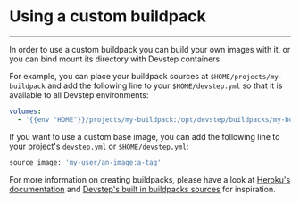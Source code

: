 # Using a custom buildpack
--------------------------

In order to use a custom buildpack you can build your own images with it, or
you can bind mount its directory with Devstep containers.

For example, you can place your buildpack sources at `$HOME/projects/my-buildpack`
and add the following line to your `$HOME/devstep.yml` so that it is available to
all Devstep environments:

```yaml
volumes:
  - '{{env "HOME"}}/projects/my-buildpack:/opt/devstep/buildpacks/my-buildpack'
```

If you want to use a custom base image, you can add the following line to your
project's `devstep.yml` or `$HOME/devstep.yml`:

```sh
source_image: 'my-user/an-image:a-tag'
```

For more information on creating buildpacks, please have a look at
[Heroku's documentation](https://devcenter.heroku.com/articles/buildpacks) and
[Devstep's built in buildpacks sources](https://github.com/fgrehm/devstep/tree/master/buildpacks)
for inspiration.
